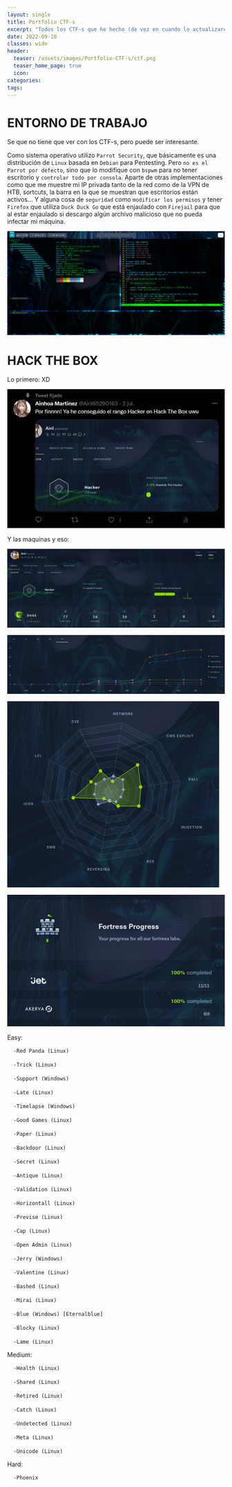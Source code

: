 ```yaml
---
layout: single
title: Portfolio CTF-s
excerpt: "Todos los CTF-s que he hecho (de vez en cuando lo actualizaré."
date: 2022-09-10
classes: wide
header:
  teaser: /assets/images/Portfolio-CTF-s/ctf.png
  teaser_home_page: true
  icon: 
categories:
tags:  
---
```


# ENTORNO DE TRABAJO

Se que no tiene que ver con los CTF-s, pero puede ser interesante.

Como sistema operativo utilizo `Parrot Security`, que básicamente es una distribución de `Linux` basada en `Debian` para Pentesting. Pero `no es el Parrot por defecto`, sino que lo modifique con `bspwm` para no tener escritorio y `controlar todo por consola`. Aparte de otras implementaciones como que me muestre mi IP privada tanto de la red como de la VPN de HTB, sortcuts, la barra en la que se muestran que escritorios están activos... Y alguna cosa de `seguridad` como `modificar los permisos` y tener `Firefox` que utiliza `Duck Duck Go` que está enjaulado con `Firejail` para que al estar enjaulado si descargo algún archivo malicioso que no pueda infectar mi máquina. 

![](/assets/images/Portfolio-CTF-s/EntornoTrabajo.png)

# HACK THE BOX

Lo primero: XD

![](/assets/images/Portfolio-CTF-s/Hacker.PNG)

Y las maquinas y eso:

![](/assets/images/Portfolio-CTF-s/HTB1.PNG)

![](/assets/images/Portfolio-CTF-s/HTB2.PNG)

![](/assets/images/Portfolio-CTF-s/HTB3.PNG)

![](/assets/images/Portfolio-CTF-s/HTB4.PNG)

Easy:

```
  -Red Panda (Linux)
  
  -Trick (Linux)
  
  -Support (Windows)
  
  -Late (Linux)
  
  -Timelapse (Windows)
  
  -Good Games (Linux)
  
  -Paper (Linux)
  
  -Backdoor (Linux)
  
  -Secret (Linux)
  
  -Antique (Linux)
  
  -Validation (Linux)
  
  -Horizontall (Linux)
  
  -Previse (Linux)
  
  -Cap (Linux)
  
  -Open Admin (Linux)
  
  -Jerry (Windows)
  
  -Valentine (Linux)
  
  -Bashed (Linux)
  
  -Mirai (Linux)
  
  -Blue (Windows) [Eternalblue]
  
  -Blocky (Linux)
  
  -Lame (Linux)
```

Medium:

```
  -Health (Linux)
  
  -Shared (Linux)
  
  -Retired (Linux)
  
  -Catch (Linux)
  
  -Undetected (Linux)
  
  -Meta (Linux)
  
  -Unicode (Linux)
```

Hard:

```
  -Phoenix
```

